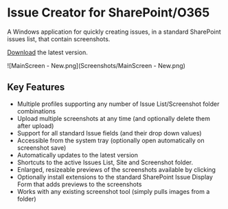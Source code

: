 # Issue Creator for SharePoint/O365
A Windows application for quickly creating issues, in a standard SharePoint issues list, that contain screenshots.

[Download][dl-latestversion] the latest version.

![MainScreen - New.png](Screenshots/MainScreen - New.png)

## Key Features
- Multiple profiles supporting any number of Issue List/Screenshot folder combinations
- Upload multiple screenshots at any time (and optionally delete them after upload)
- Support for all standard Issue fields (and their drop down values)
- Accessible from the system tray (optionally open automatically on screenshot save)
- Automatically updates to the latest version
- Shortcuts to the active Issues List, Site and Screenshot folder.
- Enlarged, resizeable previews of the screenshots available by clicking
- Optionally install extensions to the standard SharePoint Issue Display Form that adds previews to the screenshots
- Works with any existing screenshot tool (simply pulls images from a folder)


[dl-latestversion]: https://github.com/RapidCircle/O365-IssueCreator/releases/download/1.0.5/RapidIssue-1_0_5.zip

